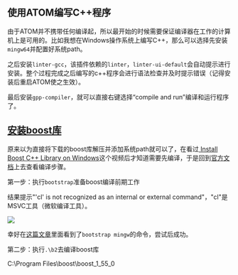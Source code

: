 ## 使用ATOM编写C++程序

由于ATOM并不携带任何编译起，所以最开始的时候需要保证编译器在工作的计算机上是可用的。比如我想在Windows操作系统上编写C++，那么可以选择先安装`mingw64`并配置好系统path。

之后安装`linter-gcc`，该插件依赖的`linter`，`linter-ui-default`会自动提示进行安装。整个过程完成之后编写的c++程序会进行语法检查并及时提示错误（记得安装后重启ATOM使之生效）。

最后安装`gpp-compiler`，就可以直接右键选择“compile and run”编译和运行程序了。

## [安装boost库](https://www.boost.org/doc/libs/1_55_0/more/getting_started/windows.html)

原来以为直接将下载的boost库解压并添加系统path就可以了，在看过[ Install Boost C++ Library on Windows](https://www.youtube.com/watch?v=5afpq2TkOHc)这个视频后才知道需要先编译，于是回到[官方文档](https://www.boost.org/doc/libs/1_55_0/more/getting_started/windows.html#prepare-to-use-a-boost-library-binary)上去查看编译步骤。

第一步：执行`bootstrap`准备boost编译前期工作

结果提示"'cl' is not recognized as an internal or external command"，"cl"是MSVC工具（微软编译工具）。

![](./bootstrap_fail.png)

幸好在[这篇文章](https://joshuaburkholder.com/wordpress/2013/09/17/how-to-compile-boost-using-gpp-stdcpp11-from-mingw/)里面看到了`bootstrap mingw`的命令，尝试后成功。

第二步：执行`.\b2`去编译boost库

C:\Program Files\boost\boost_1_55_0
